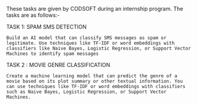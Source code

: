 These tasks are given by CODSOFT during an internship program. The tasks are as follows:-

TASK 1: SPAM SMS DETECTION

    Build an AI model that can classify SMS messages as spam or
    legitimate. Use techniques like TF-IDF or word embeddings with
    classifiers like Naive Bayes, Logistic Regression, or Support Vector
    Machines to identify spam messages
    
TASK 2 : MOVIE GENRE CLASSIFICATION

    Create a machine learning model that can predict the genre of a
    movie based on its plot summary or other textual information. You
    can use techniques like TF-IDF or word embeddings with classifiers
    such as Naive Bayes, Logistic Regression, or Support Vector
    Machines.
